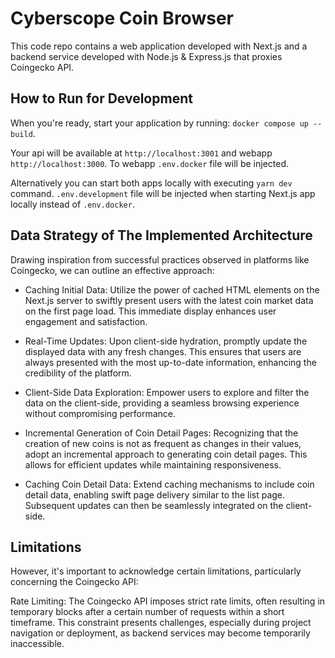 # Cyberscope Coin Browser

This code repo contains a web application developed with Next.js and a backend service developed with Node.js & Express.js that proxies Coingecko API.

## How to Run for Development

When you're ready, start your application by running:
`docker compose up --build`.

Your api will be available at `http://localhost:3001` and webapp `http://localhost:3000`. To webapp `.env.docker` file will be injected.

Alternatively you can start both apps locally with executing `yarn dev` command. `.env.development` file will be injected when starting Next.js app locally instead of `.env.docker`.

## Data Strategy of The Implemented Architecture

Drawing inspiration from successful practices observed in platforms like Coingecko, we can outline an effective approach:

- Caching Initial Data: Utilize the power of cached HTML elements on the Next.js server to swiftly present users with the latest coin market data on the first page load. This immediate display enhances user engagement and satisfaction.

- Real-Time Updates: Upon client-side hydration, promptly update the displayed data with any fresh changes. This ensures that users are always presented with the most up-to-date information, enhancing the credibility of the platform.

- Client-Side Data Exploration: Empower users to explore and filter the data on the client-side, providing a seamless browsing experience without compromising performance.

- Incremental Generation of Coin Detail Pages: Recognizing that the creation of new coins is not as frequent as changes in their values, adopt an incremental approach to generating coin detail pages. This allows for efficient updates while maintaining responsiveness.

- Caching Coin Detail Data: Extend caching mechanisms to include coin detail data, enabling swift page delivery similar to the list page. Subsequent updates can then be seamlessly integrated on the client-side.

## Limitations

However, it's important to acknowledge certain limitations, particularly concerning the Coingecko API:

Rate Limiting: The Coingecko API imposes strict rate limits, often resulting in temporary blocks after a certain number of requests within a short timeframe. This constraint presents challenges, especially during project navigation or deployment, as backend services may become temporarily inaccessible.
